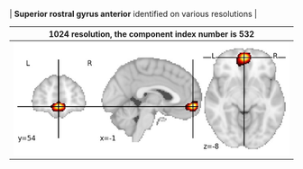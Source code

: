 


| **Superior rostral gyrus anterior** identified on various resolutions |

| 1024 resolution, the component index number is 532|  
|:---:|  
| ![Component 1024](../1024/final/532.jpg "From component 1024: Superior rostral gyrus anterior") |